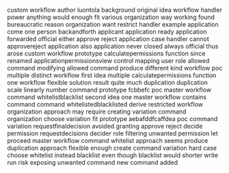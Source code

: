 custom workflow author luontola background original idea workflow handler power anything would enough fit various organization way working found bureaucratic reason organization want restrict handler example application come one person backandforth applicant application ready application forwarded official either approve reject application case handler cannot approvereject application also application never closed always official thus arose custom workflow prototype calculatepermissions function since renamed applicationpermissionsview control mapping user role allowed command modifying allowed command produce different kind workflow poc multiple distinct workflow first idea multiple calculatepermissions function one workflow flexible solution result quite much duplication duplication scale linearly number command prototype fcbbefc poc master workflow command whitelistblacklist second idea one master workflow contains command command whitelistedblacklisted derive restricted workflow organization approach may require creating variation command organization choose variation fit prototype aebafddfcaffdea poc command variation requestfinaldecision avoided granting approve reject decide permission requestdecisions decider role filtering unwanted permission let proceed master workflow command whitelist approach seems produce duplication approach flexible enough create command variation hard case choose whitelist instead blacklist even though blacklist would shorter write run risk exposing unwanted command new command added